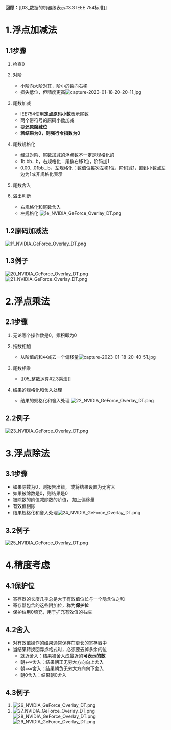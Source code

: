 **回顾：**[[03_数据的机器级表示#3.3 IEEE 754标准]]

# 1.浮点加减法
## 1.1步骤
1. 检查0
2. 对阶
	- 小阶向大阶对其，阶小的数向右移
	- 损失低位，但精度更高![capture-2023-01-18-20-20-11.jpg](https://chillcharlie-img.oss-cn-hangzhou.aliyuncs.com/imgae/2023/01/18/0c987e12082ee6de80736c513ffcc641_capture-2023-01-18-20-20-11.jpg)

3. 尾数加减
	- IEE754使用**定点原码小数**表示尾数 
	- 两个带符号的原码小数加减
	- 要**还原隐藏位**
	- **若结果为0，则强行令指数为0**
4. 尾数规格化
	- 经过对阶、尾数加减的浮点数不一定是规格化的
	- 1b.bb...b，右规格化：尾数右移1位，阶码加1
	- 0.00...01bb...b，左规格化：数值位每次左移1位，阶码减1，直到小数点左边为1或非规格化表示
5. 尾数舍入
6. 溢出判断
	- 右规格化和尾数舍入
	- 左规格化
![1e_NVIDIA_GeForce_Overlay_DT.png](https://chillcharlie-img.oss-cn-hangzhou.aliyuncs.com/imgae/2023/01/18/c1055b2fa41c71f8c4a017682a0a10e6_1e_NVIDIA_GeForce_Overlay_DT.png)

## 1.2原码加减法
![1f_NVIDIA_GeForce_Overlay_DT.png](https://chillcharlie-img.oss-cn-hangzhou.aliyuncs.com/imgae/2023/01/18/7bebf3f1fd76575e27d285fc05f5480c_1f_NVIDIA_GeForce_Overlay_DT.png)
## 1.3例子
![20_NVIDIA_GeForce_Overlay_DT.png](https://chillcharlie-img.oss-cn-hangzhou.aliyuncs.com/imgae/2023/01/18/5e257236cab33f744e75985335cf598d_20_NVIDIA_GeForce_Overlay_DT.png)
![21_NVIDIA_GeForce_Overlay_DT.png](https://chillcharlie-img.oss-cn-hangzhou.aliyuncs.com/imgae/2023/01/18/d43aae1eda69aa2c29c9781bcccd10af_21_NVIDIA_GeForce_Overlay_DT.png)

# 2.浮点乘法
## 2.1步骤
1. 无论哪个操作数是0，乘积即为0
2. 指数相加
	- 从阶值的和中减去一个偏移量![capture-2023-01-18-20-40-51.jpg](https://chillcharlie-img.oss-cn-hangzhou.aliyuncs.com/imgae/2023/01/18/37290d1eb2d045a83517a1df13f0d9aa_capture-2023-01-18-20-40-51.jpg)

3. 尾数相乘
	- [[05_整数运算#2.3乘法]] 
4. 结果的规格化和舍入处理
	- 结果的规格化和舍入处理
![22_NVIDIA_GeForce_Overlay_DT.png](https://chillcharlie-img.oss-cn-hangzhou.aliyuncs.com/imgae/2023/01/18/ff3ac1e1db72a821367eee1d85a8ff32_22_NVIDIA_GeForce_Overlay_DT.png)
## 2.2例子
![23_NVIDIA_GeForce_Overlay_DT.png](https://chillcharlie-img.oss-cn-hangzhou.aliyuncs.com/imgae/2023/01/18/f258d64c3ffee347ae6ff84ff187060b_23_NVIDIA_GeForce_Overlay_DT.png)

# 3.浮点除法
## 3.1步骤
- 如果除数为0，则报告出错， 或将结果设置为无穷大
- 如果被除数是0，则结果是0
- 被除数的阶值减除数的阶值， 加上偏移量
- 有效值相除
- 结果规格化和舍入处理![24_NVIDIA_GeForce_Overlay_DT.png](https://chillcharlie-img.oss-cn-hangzhou.aliyuncs.com/imgae/2023/01/18/7c049f604d847ec2db7998aef7cf2e37_24_NVIDIA_GeForce_Overlay_DT.png)
## 3.2例子
![25_NVIDIA_GeForce_Overlay_DT.png](https://chillcharlie-img.oss-cn-hangzhou.aliyuncs.com/imgae/2023/01/18/42166db56d1ab4605f381bbf30dd4d50_25_NVIDIA_GeForce_Overlay_DT.png)

# 4.精度考虑

## 4.1保护位
- 寄存器的长度几乎总是大于有效值位长与一个隐含位之和
- 寄存器包含的这些附加位，称为**保护位**
- 保护位用0填充，用于扩充有效值的右端
## 4.2舍入
- 对有效值操作的结果通常保存在更长的寄存器中
- 当结果转换回浮点格式时，必须要去掉多余的位
	- 就近舍入：结果被舍入成最近的**可表示的数**
	- 朝$+\infty$舍入：结果朝正无穷大方向向上舍入
	- 朝$-\infty$舍入：结果朝负无穷大方向向下舍入
	- 朝0舍入：结果朝0舍入
## 4.3例子
1. ![26_NVIDIA_GeForce_Overlay_DT.png](https://chillcharlie-img.oss-cn-hangzhou.aliyuncs.com/imgae/2023/01/18/40343bfea0a631b30b6e40f77c5baeaa_26_NVIDIA_GeForce_Overlay_DT.png)
2. ![27_NVIDIA_GeForce_Overlay_DT.png](https://chillcharlie-img.oss-cn-hangzhou.aliyuncs.com/imgae/2023/01/18/99949b9d9eb0bbfb59f9abdf572fc48d_27_NVIDIA_GeForce_Overlay_DT.png)
![28_NVIDIA_GeForce_Overlay_DT.png](https://chillcharlie-img.oss-cn-hangzhou.aliyuncs.com/imgae/2023/01/18/50223a665b053ef31cfbd1a07b93aead_28_NVIDIA_GeForce_Overlay_DT.png)
![29_NVIDIA_GeForce_Overlay_DT.png](https://chillcharlie-img.oss-cn-hangzhou.aliyuncs.com/imgae/2023/01/18/6291e5922a3b7ea9adfece51a28a1586_29_NVIDIA_GeForce_Overlay_DT.png)

